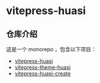 # vitepress-huasi

## 仓库介绍

这是一个 monorepo ，包含以下项目：

- [vitepress-huasi](https://github.com/huasiyuan/vitepress-huasi)
- [vitepress-theme-huasi](https://github.com/yangzupan/vitepress-huasi/tree/main/packages/theme)
- [vitepress-huasi-create](https://github.com/yangzupan/vitepress-huasi/tree/main/packages/create)

